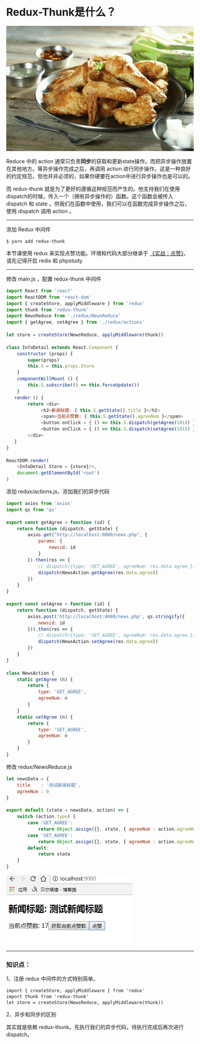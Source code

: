 #  Redux-Thunk是什么？

![](/assets/996de0cb-e84a-4a99-af0c-78a1e6ed446aimport.png)

Reduce 中的 action 通常只负责**同步**的获取和更新state操作。而把异步操作放置在其他地方。等异步操作完成之后，再调用 action 进行同步操作。这是一种良好的约定规范，但也并非必须的，如果你硬要在action中进行异步操作也是可以的。

而 redux-thunk 就是为了更好的遵循这种规范而产生的。他支持我们在使用dispatch的时候，传入一个（拥有异步操作的）函数。这个函数会被传入 dispatch 和 state 。供我们在函数中使用，我们可以在函数完成异步操作之后，使用  dispatch 调用 action 。

---

添加 Redux 中间件

```
$ yarn add redux-thunk
```

本节课使用 redux 来实现点赞功能。环境和代码大部分继承于 [《实战：点赞》](https://dragon8github.gitbooks.io/react/content/di-yi-zhang-ff1a-kai-shi/shi-zhan-ff1a-dian-zan.html)，请先记得开启 redis 和 phpstudy

---

修改 main.js ，配置 redux-thunk 中间件

```js
import React from 'react'
import ReactDOM from 'react-dom'
import { createStore, applyMiddleware } from 'redux'
import thunk from 'redux-thunk'
import NewsReduce from './redux/NewsReduce'
import { getAgree, setAgree } from './redux/actions'

let store = createStore(NewsReduce, applyMiddleware(thunk))

class InfoDetail extends React.Component {
    constructor (props) {
        super(props)
        this.S = this.props.Store
    }
    componentWillMount () {
        this.S.subscribe(() => this.forceUpdate())
    }
   render () {
        return <div>
             <h2>新闻标题: { this.S.getState().title }</h2>
             <span>当前点赞数: { this.S.getState().agreeNum }</span>
             <button onClick = { () => this.S.dispatch(getAgree(101)) }> 获取当前点赞数 </button>
             <button onClick = { () => this.S.dispatch(setAgree(101)) }> 点赞 </button>
        </div>
   }
}

ReactDOM.render(
    <InfoDetail Store = {store}/>, 
    document.getElementById('root')
)
```

添加 redux/actions.js，添加我们的异步代码

```js
import axios from 'axios'
import qs from 'qs'

export const getAgree = function (id) {
    return function (dispatch, getState) {
        axios.get("http://localhost:8080/news.php", {
            params: {
                newsid: id
            }
        }).then(res => {
            // dispatch({type: 'GET_AGREE', agreeNum: res.data.agree })
            dispatch(NewsAction.getAgree(res.data.agree))
        })
    }
}

export const setAgree = function (id) {
    return function (dispatch, getState) {
        axios.post('http://localhost:8080/news.php', qs.stringify({
            newsid: id
        })).then(res => {
            // dispatch({type: 'SET_AGREE', agreeNum: res.data.agree })
            dispatch(NewsAction.setAgree(res.data.agree))
        })
    }
}

class NewsAction {
    static getAgree (n) {
        return {
            type: 'GET_AGREE',
            agreeNum: n
        }
    }
    static setAgree (n) {
        return {
            type: 'SET_AGREE',
            agreeNum: n
        }
    }
}
```

修改 redux/NewsReduce.js

```js
let newsData = {
    title    : '测试新闻标题',
    agreeNum : 0
}

export default (state = newsData, action) => {
    switch (action.type) {
        case 'GET_AGREE':
            return Object.assign({}, state, { agreeNum : action.agreeNum })
        case 'SET_AGREE':
            return Object.assign({}, state, { agreeNum : action.agreeNum })
        default:
            return state
    }
}
```

![](/assets/51125312124838321823.png)

---

### 知识点：

1、注册 redux 中间件的方式特别简单。

```
import { createStore, applyMiddleware } from 'redux'
import thunk from 'redux-thunk'
let store = createStore(NewsReduce, applyMiddleware(thunk))
```

2、异步和同步的区别

其实就是依赖 redux-thunk。先执行我们的异步代码，待执行完成后再次进行dispatch。

